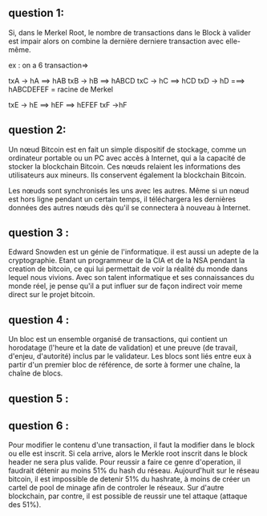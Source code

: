 ## question 1: 
Si, dans le Merkel Root,  le nombre de transactions dans le Block à valider est impair alors on combine la dernière derniere transaction avec elle-même. 

ex : on a 6 transaction=> 


txA   -> hA
              ==> hAB
txB   -> hB
                        ==> hABCD
txC   -> hC
              ==> hCD
txD   -> hD                             ===> hABCDEFEF = racine de Merkel

txE   -> hE
              ==> hEF   ==> hEFEF
txF   ->hF


## question 2: 

Un nœud Bitcoin est en fait un simple dispositif de stockage, comme un ordinateur portable ou un PC avec accès à Internet, qui a la capacité de stocker la blockchain Bitcoin. Ces nœuds relaient les informations des utilisateurs aux mineurs. Ils conservent également la blockchain Bitcoin.

Les nœuds sont synchronisés les uns avec les autres. Même si un nœud est hors ligne pendant un certain temps, il téléchargera les dernières données des autres nœuds dès qu'il se connectera à nouveau à Internet.

## question 3 : 

Edward Snowden est un génie de l'informatique. il est aussi un adepte de la cryptographie. Etant un programmeur de la CIA et de la NSA pendant la creation de bitcoin, ce qui lui permettait de voir la réalité du monde dans lequel nous vivions. Avec son talent informatique et ses connaissances du monde réel, je pense qu'il a put influer sur de façon indirect voir meme direct sur le projet bitcoin. 

## question 4 : 

Un bloc est un ensemble organisé de transactions, qui contient un horodatage (l'heure et la date de validation) et une preuve (de travail, d'enjeu, d'autorité) inclus par le validateur. Les blocs sont liés entre eux à partir d'un premier bloc de référence, de sorte à former une chaîne, la chaîne de blocs.

## question 5 :

## question 6 :

Pour modifier  le contenu d'une transaction, il faut la modifier dans le block ou elle est inscrit. Si cela arrive, alors le Merkle root inscrit dans le block header ne sera plus valide. Pour reussir a faire ce genre d'operation, il faudrait détenir au moins 51% du hash du réseau. Aujourd'huit sur le réseau bitcoin, il est impossible de detenir 51% du hashrate, à moins de créer un cartel de pool de minage afin de controler le réseaux. 
Sur d'autre blockchain, par contre, il est possible de reussir une tel attaque (attaque des 51%). 
